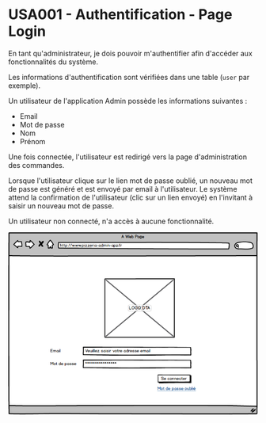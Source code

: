 # USA001 - Authentification - Page Login
En tant qu'administrateur, je dois pouvoir m'authentifier afin d'accéder aux fonctionnalités du système.

Les informations d'authentification sont vérifiées dans une table (`user` par exemple).

Un utilisateur de l'application Admin possède les informations suivantes :

* Email
* Mot de passe
* Nom
* Prénom

Une fois connectée, l'utilisateur est redirigé vers la page d'administration des commandes.

Lorsque l'utilisateur clique sur le lien mot de passe oublié, un nouveau mot de passe est généré et est envoyé par email à l'utilisateur. Le système attend la confirmation de l'utilisateur (clic sur un lien envoyé) en l'invitant à saisir un nouveau mot de passe.

Un utilisateur non connecté, n'a accès à aucune fonctionnalité.

![](images/usa001.png)

